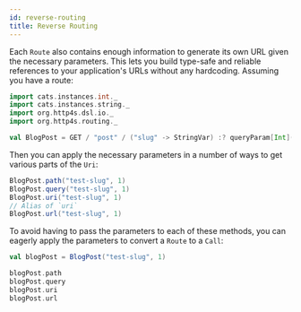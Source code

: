 ```yaml
---
id: reverse-routing
title: Reverse Routing
---
```


Each `Route` also contains enough information to generate its own URL given the necessary parameters. This lets you build type-safe and reliable references to your application's URLs without any hardcoding. Assuming you have a route:

```scala mdoc
import cats.instances.int._
import cats.instances.string._
import org.http4s.dsl.io._
import org.http4s.routing._

val BlogPost = GET / "post" / ("slug" -> StringVar) :? queryParam[Int]("id")
```

Then you can apply the necessary parameters in a number of ways to get various parts of the `Uri`:

```scala mdoc
BlogPost.path("test-slug", 1)
BlogPost.query("test-slug", 1)
BlogPost.uri("test-slug", 1)
// Alias of `uri`
BlogPost.url("test-slug", 1)
```

To avoid having to pass the parameters to each of these methods, you can eagerly apply the parameters to convert a `Route` to a `Call`:

```scala mdoc
val blogPost = BlogPost("test-slug", 1)

blogPost.path
blogPost.query
blogPost.uri
blogPost.url
```
